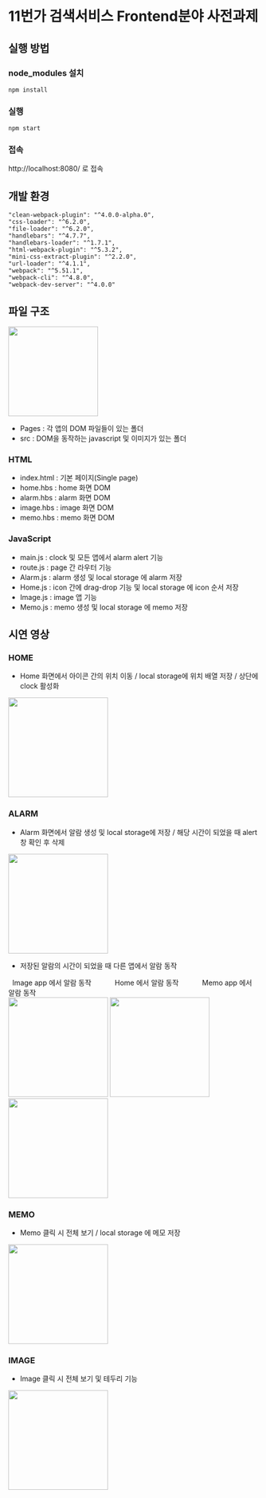 # 11번가 검색서비스 Frontend분야 사전과제

## 실행 방법
### node_modules 설치
`npm install`
### 실행
`npm start`
### 접속
http://localhost:8080/ 로 접속

## 개발 환경
    "clean-webpack-plugin": "^4.0.0-alpha.0",
    "css-loader": "^6.2.0",
    "file-loader": "^6.2.0",
    "handlebars": "^4.7.7",
    "handlebars-loader": "^1.7.1",
    "html-webpack-plugin": "^5.3.2",
    "mini-css-extract-plugin": "^2.2.0",
    "url-loader": "^4.1.1",
    "webpack": "^5.51.1",
    "webpack-cli": "^4.8.0",
    "webpack-dev-server": "^4.0.0"

## 파일 구조
<img src="https://user-images.githubusercontent.com/59257758/130381295-5c7a01cd-e3f7-492c-9afe-3c03c20655ba.png" width="180px">

- Pages : 각 앱의 DOM 파일들이 있는 폴더
- src : DOM을 동작하는 javascript 및 이미지가 있는 폴더

### HTML
- index.html : 기본 페이지(Single page)
- home.hbs : home 화면 DOM
- alarm.hbs : alarm 화면 DOM
- image.hbs : image 화면 DOM
- memo.hbs : memo 화면 DOM

### JavaScript
- main.js : clock 및 모든 앱에서 alarm alert 기능
- route.js : page 간 라우터 기능
- Alarm.js : alarm 생성 및 local storage 에 alarm 저장
- Home.js : icon 간에 drag-drop 기능 및 local storage 에 icon 순서 저장
- Image.js : image 앱 기능
- Memo.js : memo 생성 및 local storage 에 memo 저장

## 시연 영상
### HOME
  - Home 화면에서 아이콘 간의 위치 이동 / local storage에 위치 배열 저장 / 상단에 clock 활성화
  <img width = "200px" src="https://user-images.githubusercontent.com/59257758/130382083-78242d0e-1732-48b9-9527-ac3f6f690980.gif">
  
### ALARM
  - Alarm 화면에서 알람 생성 및 local storage에 저장 / 해당 시간이 되었을 때 alert창 확인 후 삭제
  <img width = "200px" src="https://user-images.githubusercontent.com/59257758/130382115-c2e63cfd-4dec-42bd-88c6-f566f1f98725.gif">
  
  - 저장된 알람의 시간이 되었을 때 다른 앱에서 알람 동작
  
  <div style={flex-direction:"row";}>
  &nbsp;&nbsp;Image app 에서 알람 동작&nbsp;&nbsp;&nbsp;&nbsp;&nbsp;&nbsp;&nbsp;
  &nbsp;&nbsp;&nbsp;&nbsp;Home 에서 알람 동작&nbsp;&nbsp;&nbsp;&nbsp;&nbsp;&nbsp;&nbsp;
  &nbsp;&nbsp;&nbsp;&nbsp;Memo app 에서 알람 동작<br/>
    <img width = "200px" src="https://user-images.githubusercontent.com/59257758/130382128-dfeede58-59ec-4ab4-b4be-3c1146e59e17.gif"> 
    <img width = "200px" src="https://user-images.githubusercontent.com/59257758/130382542-55038cdd-ed9b-4fbc-883a-9fa0a51e3076.gif">
    <img width = "200px" src= "https://user-images.githubusercontent.com/59257758/130383607-0c891cff-0a2a-4eb5-8c7e-b9f26eb3cc95.gif">
  
  </div>
  
### MEMO
  - Memo 클릭 시 전체 보기 / local storage 에 메모 저장
  <img width = "200px" src="https://user-images.githubusercontent.com/59257758/130383103-0fc82e90-5f4c-4ccb-b05a-288364c762f5.gif">
  
### IMAGE
  - Image 클릭 시 전체 보기 및 테두리 기능
  <img width = "200px" src="https://user-images.githubusercontent.com/59257758/130383389-f3767f80-746c-4108-b688-0520d512be59.gif">

